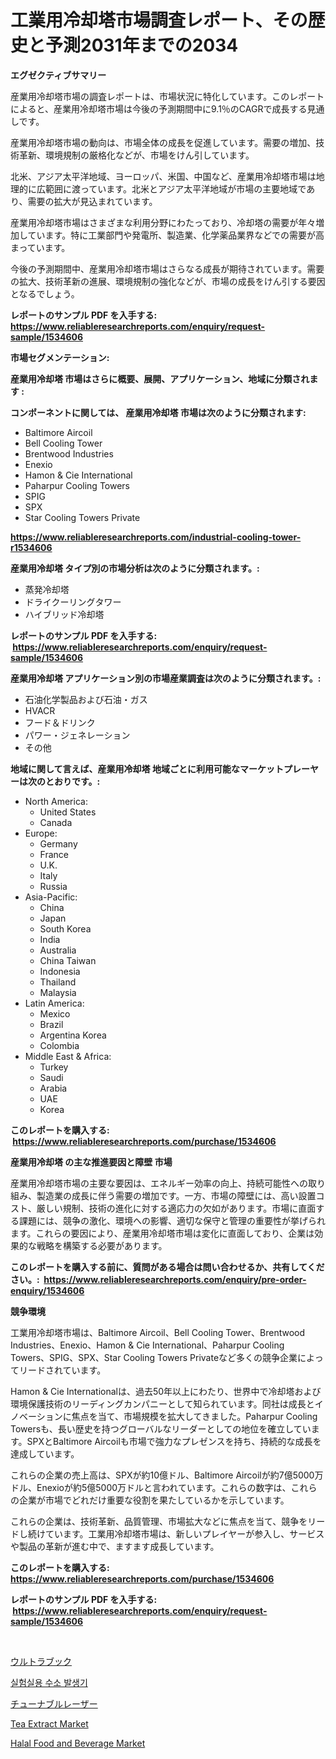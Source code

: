 <p><h1>工業用冷却塔市場調査レポート、その歴史と予測2031年までの2034</h1></p><p><strong>エグゼクティブサマリー</strong></p>
<p><p>産業用冷却塔市場の調査レポートは、市場状況に特化しています。このレポートによると、産業用冷却塔市場は今後の予測期間中に9.1％のCAGRで成長する見通しです。</p><p>産業用冷却塔市場の動向は、市場全体の成長を促進しています。需要の増加、技術革新、環境規制の厳格化などが、市場をけん引しています。</p><p>北米、アジア太平洋地域、ヨーロッパ、米国、中国など、産業用冷却塔市場は地理的に広範囲に渡っています。北米とアジア太平洋地域が市場の主要地域であり、需要の拡大が見込まれています。</p><p>産業用冷却塔市場はさまざまな利用分野にわたっており、冷却塔の需要が年々増加しています。特に工業部門や発電所、製造業、化学薬品業界などでの需要が高まっています。</p><p>今後の予測期間中、産業用冷却塔市場はさらなる成長が期待されています。需要の拡大、技術革新の進展、環境規制の強化などが、市場の成長をけん引する要因となるでしょう。</p></p>
<p><strong>レポートのサンプル PDF を入手する: <a href="https://www.reliableresearchreports.com/enquiry/request-sample/1534606">https://www.reliableresearchreports.com/enquiry/request-sample/1534606</a></strong></p>
<p><strong>市場セグメンテーション:</strong></p>
<p><strong> 産業用冷却塔 市場はさらに概要、展開、アプリケーション、地域に分類されます :</strong></p>
<p><strong>コンポーネントに関しては、 産業用冷却塔 市場は次のように分類されます: &nbsp;</strong></p>
<p><ul><li>Baltimore Aircoil</li><li>Bell Cooling Tower</li><li>Brentwood Industries</li><li>Enexio</li><li>Hamon & Cie International</li><li>Paharpur Cooling Towers</li><li>SPIG</li><li>SPX</li><li>Star Cooling Towers Private</li></ul></p>
<p><strong><a href="https://www.reliableresearchreports.com/industrial-cooling-tower-r1534606">https://www.reliableresearchreports.com/industrial-cooling-tower-r1534606</a></strong></p>
<p><strong> 産業用冷却塔 タイプ別の市場分析は次のように分類されます。:</strong></p>
<p><ul><li>蒸発冷却塔</li><li>ドライクーリングタワー</li><li>ハイブリッド冷却塔</li></ul></p>
<p><strong>レポートのサンプル PDF を入手する: &nbsp;<a href="https://www.reliableresearchreports.com/enquiry/request-sample/1534606">https://www.reliableresearchreports.com/enquiry/request-sample/1534606</a></strong></p>
<p><strong> 産業用冷却塔 アプリケーション別の市場産業調査は次のように分類されます。:</strong></p>
<p><ul><li>石油化学製品および石油・ガス</li><li>HVACR</li><li>フード＆ドリンク</li><li>パワー・ジェネレーション</li><li>その他</li></ul></p>
<p><strong>地域に関して言えば、産業用冷却塔 地域ごとに利用可能なマーケットプレーヤーは次のとおりです。:</strong></p>
<p><ul>
    <li>
        North America:
        <ul>
            <li>United States</li>
            <li>Canada</li>
        </ul>
    </li>
    <li>
        Europe:
        <ul>
            <li>Germany</li>
            <li>France</li>
            <li>U.K.</li>
            <li>Italy</li>
            <li>Russia</li>
        </ul>
    </li>
    <li>
        Asia-Pacific:
        <ul>
            <li>China</li>
            <li>Japan</li>
            <li>South Korea</li>
            <li>India</li>
            <li>Australia</li>
            <li>China Taiwan</li>
            <li>Indonesia</li>
            <li>Thailand</li>
            <li>Malaysia</li>
        </ul>
    </li>
    <li>
        Latin America:
        <ul>
            <li>Mexico</li>
            <li>Brazil</li>
            <li>Argentina Korea</li>
            <li>Colombia</li>
        </ul>
    </li>
    <li>
        Middle East & Africa:
        <ul>
            <li>Turkey</li>
            <li>Saudi</li>
            <li>Arabia</li>
            <li>UAE</li>
            <li>Korea</li>
        </ul>
    </li>
    </ul></p>
<p><strong>このレポートを購入する: &nbsp;<a href="https://www.reliableresearchreports.com/purchase/1534606">https://www.reliableresearchreports.com/purchase/1534606</a></strong></p>
<p><strong>産業用冷却塔 の主な推進要因と障壁 市場</strong></p>
<p><p>産業用冷却塔市場の主要な要因は、エネルギー効率の向上、持続可能性への取り組み、製造業の成長に伴う需要の増加です。一方、市場の障壁には、高い設置コスト、厳しい規制、技術の進化に対する適応力の欠如があります。市場に直面する課題には、競争の激化、環境への影響、適切な保守と管理の重要性が挙げられます。これらの要因により、産業用冷却塔市場は変化に直面しており、企業は効果的な戦略を構築する必要があります。</p></p>
<p><strong>このレポートを購入する前に、質問がある場合は問い合わせるか、共有してください。:&nbsp; <a href="https://www.reliableresearchreports.com/enquiry/pre-order-enquiry/1534606">https://www.reliableresearchreports.com/enquiry/pre-order-enquiry/1534606</a></strong></p>
<p><strong>競争環境</strong></p>
<p><p>工業用冷却塔市場は、Baltimore Aircoil、Bell Cooling Tower、Brentwood Industries、Enexio、Hamon & Cie International、Paharpur Cooling Towers、SPIG、SPX、Star Cooling Towers Privateなど多くの競争企業によってリードされています。</p><p>Hamon & Cie Internationalは、過去50年以上にわたり、世界中で冷却塔および環境保護技術のリーディングカンパニーとして知られています。同社は成長とイノベーションに焦点を当て、市場規模を拡大してきました。Paharpur Cooling Towersも、長い歴史を持つグローバルなリーダーとしての地位を確立しています。SPXとBaltimore Aircoilも市場で強力なプレゼンスを持ち、持続的な成長を達成しています。</p><p>これらの企業の売上高は、SPXが約10億ドル、Baltimore Aircoilが約7億5000万ドル、Enexioが約5億5000万ドルと言われています。これらの数字は、これらの企業が市場でどれだけ重要な役割を果たしているかを示しています。</p><p>これらの企業は、技術革新、品質管理、市場拡大などに焦点を当て、競争をリードし続けています。工業用冷却塔市場は、新しいプレイヤーが参入し、サービスや製品の革新が進む中で、ますます成長しています。</p></p>
<p><strong>このレポートを購入する: &nbsp; <a href="https://www.reliableresearchreports.com/purchase/1534606">https://www.reliableresearchreports.com/purchase/1534606</a></strong></p>
<p><strong>レポートのサンプル PDF を入手する: &nbsp;<a href="https://www.reliableresearchreports.com/enquiry/request-sample/1534606">https://www.reliableresearchreports.com/enquiry/request-sample/1534606</a></strong><strong></strong></p>
<p>&nbsp;</p>
<p><p><a href="https://github.com/AaronVargas43/Market-Research-Report-List-1/blob/main/261713117982.md">ウルトラブック</a></p><p><a href="https://github.com/sougarounis/Market-Research-Report-List-3/blob/main/870070616444.md">실험실용 수소 발생기</a></p><p><a href="https://github.com/AaronVargas43/Market-Research-Report-List-1/blob/main/577949417979.md">チューナブルレーザー</a></p><p><a href="https://github.com/markusgodoy/Market-Research-Report-List-2/blob/main/tea-extract-market.md">Tea Extract Market</a></p><p><a href="https://github.com/arionmp/Market-Research-Report-List-2/blob/main/halal-food-and-beverage-market.md">Halal Food and Beverage Market</a></p></p>